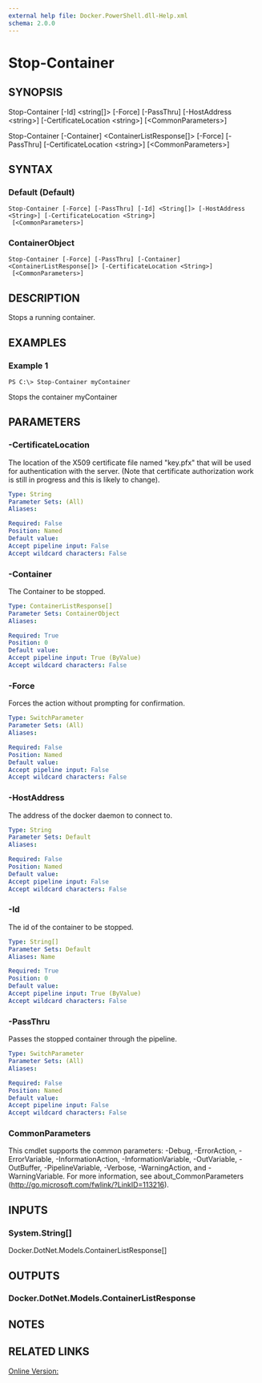 ```yaml
---
external help file: Docker.PowerShell.dll-Help.xml
schema: 2.0.0
---
```


# Stop-Container
## SYNOPSIS
Stop-Container \[-Id\] \<string\[\]\> \[-Force\] \[-PassThru\] \[-HostAddress \<string\>\] \[-CertificateLocation \<string\>\] \[\<CommonParameters\>\]

Stop-Container \[-Container\] \<ContainerListResponse\[\]\> \[-Force\] \[-PassThru\] \[-CertificateLocation \<string\>\] \[\<CommonParameters\>\]
## SYNTAX

### Default (Default)
```
Stop-Container [-Force] [-PassThru] [-Id] <String[]> [-HostAddress <String>] [-CertificateLocation <String>]
 [<CommonParameters>]
```

### ContainerObject
```
Stop-Container [-Force] [-PassThru] [-Container] <ContainerListResponse[]> [-CertificateLocation <String>]
 [<CommonParameters>]
```

## DESCRIPTION
Stops a running container.
## EXAMPLES

### Example 1
```
PS C:\> Stop-Container myContainer
```

Stops the container myContainer
## PARAMETERS

### -CertificateLocation
The location of the X509 certificate file named "key.pfx" that will be used for authentication with the server.  (Note that certificate authorization work is still in progress and this is likely to change).





```yaml
Type: String
Parameter Sets: (All)
Aliases: 

Required: False
Position: Named
Default value: 
Accept pipeline input: False
Accept wildcard characters: False
```

### -Container
The Container to be stopped.





```yaml
Type: ContainerListResponse[]
Parameter Sets: ContainerObject
Aliases: 

Required: True
Position: 0
Default value: 
Accept pipeline input: True (ByValue)
Accept wildcard characters: False
```

### -Force
Forces the action without prompting for confirmation. 





```yaml
Type: SwitchParameter
Parameter Sets: (All)
Aliases: 

Required: False
Position: Named
Default value: 
Accept pipeline input: False
Accept wildcard characters: False
```

### -HostAddress
The address of the docker daemon to connect to.





```yaml
Type: String
Parameter Sets: Default
Aliases: 

Required: False
Position: Named
Default value: 
Accept pipeline input: False
Accept wildcard characters: False
```

### -Id
The id of the container to be stopped.





```yaml
Type: String[]
Parameter Sets: Default
Aliases: Name

Required: True
Position: 0
Default value: 
Accept pipeline input: True (ByValue)
Accept wildcard characters: False
```

### -PassThru
Passes the stopped container through the pipeline.





```yaml
Type: SwitchParameter
Parameter Sets: (All)
Aliases: 

Required: False
Position: Named
Default value: 
Accept pipeline input: False
Accept wildcard characters: False
```

### CommonParameters
This cmdlet supports the common parameters: -Debug, -ErrorAction, -ErrorVariable, -InformationAction, -InformationVariable, -OutVariable, -OutBuffer, -PipelineVariable, -Verbose, -WarningAction, and -WarningVariable. For more information, see about_CommonParameters (http://go.microsoft.com/fwlink/?LinkID=113216).
## INPUTS

### System.String[]
Docker.DotNet.Models.ContainerListResponse[]
## OUTPUTS

### Docker.DotNet.Models.ContainerListResponse

## NOTES

## RELATED LINKS

[Online Version:](https://github.com/Microsoft/Docker-PowerShell/)






